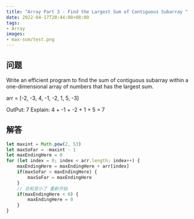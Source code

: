 ```yaml
---
title: "Array Part 3 - Find the Largest Sum of Contiguous Subarray "
date: 2022-04-17T20:44:08+08:00
tags: 
- Array
images:
- max-sum/test.png
---
```


## 问题

Write an efficient program to find the sum of contiguous subarray within a one-dimensional array of numbers that has the largest sum. 

arr = [-2, -3, 4, -1, -2, 1, 5, -3]

OutPut: 7
Explain: 4 + -1 + -2 + 1 + 5 = 7

## 解答

``` ts
let maxint = Math.pow(2, 53)
let maxSoFar = -maxint - 1
let maxEndingHere = 0
for (let index = 0; index < arr.length; index++) {
    maxEndingHere = maxEndingHere + arr[index]
    if(maxSoFar < maxEndingHere) {
        maxSoFar = maxEndingHere
    }
    // 总和变小了 重新开始
    if(maxEndingHere < 0) {
        maxEndingHere = 0
    }
}
```

